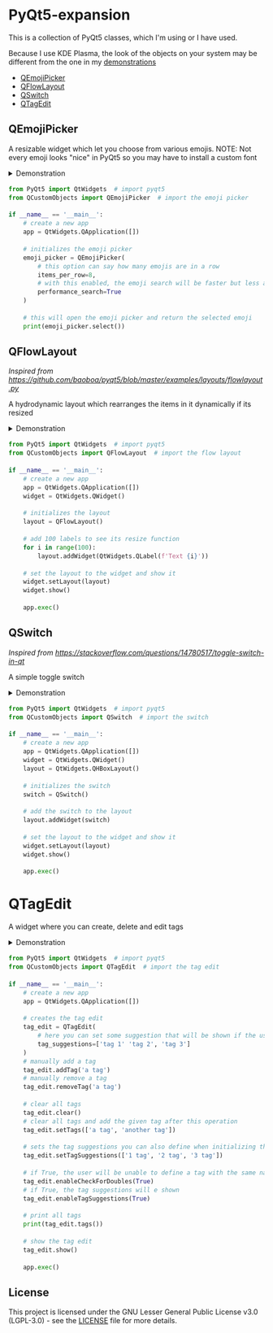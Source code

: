 # PyQt5-expansion
This is a collection of PyQt5 classes, which I'm using or I have used.

Because I use KDE Plasma, the look of the objects on your system may be different from the one in my [demonstrations](/assets)

- [QEmojiPicker](#QEmojiPicker)
- [QFlowLayout](#QFlowLayout)
- [QSwitch](#QSwitch)
- [QTagEdit](#QTagEdit)

## QEmojiPicker

A resizable widget which let you choose from various emojis.
NOTE: Not every emoji looks "nice" in PyQt5 so you may have to install a custom font

<details>
    <summary>Demonstration</summary>
    <a href="https://github.com/ByteDream/PyQt5-expansion/blob/main/QCustomObjects.py#L5"><img src="assets/emoji_chooser.gif" alt=""></a>
</details>

```python
from PyQt5 import QtWidgets  # import pyqt5
from QCustomObjects import QEmojiPicker  # import the emoji picker

if __name__ == '__main__':
    # create a new app
    app = QtWidgets.QApplication([])

    # initializes the emoji picker
    emoji_picker = QEmojiPicker(
        # this option can say how many emojis are in a row
        items_per_row=8,
        # with this enabled, the emoji search will be faster but less accurate
        performance_search=True
    )

    # this will open the emoji picker and return the selected emoji
    print(emoji_picker.select())
```

## QFlowLayout
*Inspired from https://github.com/baoboa/pyqt5/blob/master/examples/layouts/flowlayout.py*

A hydrodynamic layout which rearranges the items in it dynamically if its resized

<details>
    <summary>Demonstration</summary>
    <a href="https://github.com/ByteDream/PyQt5-expansion/blob/main/QCustomObjects.py#L2072"><img src="assets/flow_layout.gif" alt=""></a>
</details>

```python
from PyQt5 import QtWidgets  # import pyqt5
from QCustomObjects import QFlowLayout  # import the flow layout

if __name__ == '__main__':
    # create a new app
    app = QtWidgets.QApplication([])
    widget = QtWidgets.QWidget()

    # initializes the layout
    layout = QFlowLayout()

    # add 100 labels to see its resize function
    for i in range(100):
        layout.addWidget(QtWidgets.QLabel(f'Text {i}'))

    # set the layout to the widget and show it
    widget.setLayout(layout)
    widget.show()

    app.exec()
```

## QSwitch
*Inspired from https://stackoverflow.com/questions/14780517/toggle-switch-in-qt*

A simple toggle switch

<details>
    <summary>Demonstration</summary>
    <a href="https://github.com/ByteDream/PyQt5-expansion/blob/main/QCustomObjects.py#L2184"><img src="assets/switch.gif" alt=""></a>
</details>

```python
from PyQt5 import QtWidgets  # import pyqt5
from QCustomObjects import QSwitch  # import the switch

if __name__ == '__main__':
    # create a new app
    app = QtWidgets.QApplication([])
    widget = QtWidgets.QWidget()
    layout = QtWidgets.QHBoxLayout()

    # initializes the switch
    switch = QSwitch()

    # add the switch to the layout
    layout.addWidget(switch)

    # set the layout to the widget and show it
    widget.setLayout(layout)
    widget.show()

    app.exec()
```

# QTagEdit

A widget where you can create, delete and edit tags

<details>
    <summary>Demonstration</summary>
    <a href="https://github.com/ByteDream/PyQt5-expansion/blob/main/QCustomObjects.py#L2327"><img src="assets/tag_edit.gif" alt=""></a>
</details>

```python
from PyQt5 import QtWidgets  # import pyqt5
from QCustomObjects import QTagEdit  # import the tag edit

if __name__ == '__main__':
    # create a new app
    app = QtWidgets.QApplication([])

    # creates the tag edit
    tag_edit = QTagEdit(
        # here you can set some suggestion that will be shown if the user types in something
        tag_suggestions=['tag 1' 'tag 2', 'tag 3']
    )
    # manually add a tag
    tag_edit.addTag('a tag')
    # manually remove a tag
    tag_edit.removeTag('a tag')

    # clear all tags
    tag_edit.clear()
    # clear all tags and add the given tag after this operation
    tag_edit.setTags(['a tag', 'another tag'])

    # sets the tag suggestions you can also define when initializing the class
    tag_edit.setTagSuggestions(['1 tag', '2 tag', '3 tag'])

    # if True, the user will be unable to define a tag with the same name twice 
    tag_edit.enableCheckForDoubles(True)
    # if True, the tag suggestions will e shown
    tag_edit.enableTagSuggestions(True)

    # print all tags
    print(tag_edit.tags())

    # show the tag edit
    tag_edit.show()

    app.exec()
```

## License

This project is licensed under the GNU Lesser General Public License v3.0 (LGPL-3.0) - see the [LICENSE](LICENSE) file for more details.
